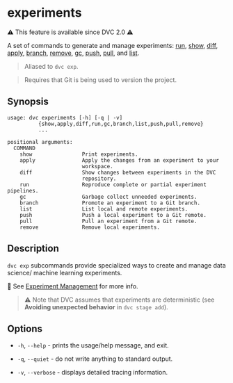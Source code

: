 # experiments

⚠️ This feature is available since DVC 2.0 ⚠️

A set of commands to generate and manage <abbr>experiments</abbr>:
[run](/doc/command-reference/exp/run), [show](/doc/command-reference/exp/show),
[diff](/doc/command-reference/exp/diff),
[apply](/doc/command-reference/exp/apply),
[branch](/doc/command-reference/exp/branch),
[remove](/doc/command-reference/exp/remove),
[gc](/doc/command-reference/exp/gc), [push](/doc/command-reference/exp/list),
[pull](/doc/command-reference/exp/pull), and
[list](/doc/command-reference/exp/list).

> Aliased to `dvc exp`.

> Requires that Git is being used to version the project.

## Synopsis

```usage
usage: dvc experiments [-h] [-q | -v]
          {show,apply,diff,run,gc,branch,list,push,pull,remove}
          ...

positional arguments:
  COMMAND
    show                Print experiments.
    apply               Apply the changes from an experiment to your
                        workspace.
    diff                Show changes between experiments in the DVC
                        repository.
    run                 Reproduce complete or partial experiment pipelines.
    gc                  Garbage collect unneeded experiments.
    branch              Promote an experiment to a Git branch.
    list                List local and remote experiments.
    push                Push a local experiment to a Git remote.
    pull                Pull an experiment from a Git remote.
    remove              Remove local experiments.
```

## Description

`dvc exp` subcommands provide specialized ways to create and manage data
science/ machine learning experiments.

📖 See [Experiment Management](/doc/user-guide/experiment-management) for more
info.

> ⚠️ Note that DVC assumes that experiments are deterministic (see **Avoiding
> unexpected behavior** in `dvc stage add`).

## Options

- `-h`, `--help` - prints the usage/help message, and exit.

- `-q`, `--quiet` - do not write anything to standard output.

- `-v`, `--verbose` - displays detailed tracing information.
